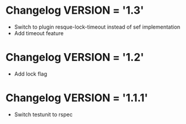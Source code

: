 # Changelog  VERSION = '1.3'

* Switch to plugin resque-lock-timeout instead of sef implementation
* Add timeout feature

# Changelog  VERSION = '1.2'

* Add lock flag

# Changelog  VERSION = '1.1.1'

* Switch testunit to rspec